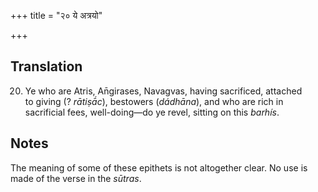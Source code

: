 +++
title = "२० ये अत्रयो"

+++
## Translation
20. Ye who are Atris, An̄girases, Navagvas, having sacrificed, attached  
to giving (? *rātiṣā́c*), bestowers (*dádhāna*), and who are rich in  
sacrificial fees, well-doing—do ye revel, sitting on this *barhís*.

## Notes
The meaning of some of these epithets is not altogether clear. No use is  
made of the verse in the *sūtras*.
